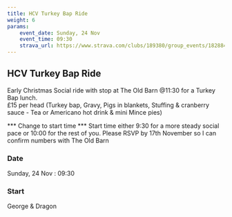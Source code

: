 ```yaml
---
title: HCV Turkey Bap Ride 
weight: 6
params:
    event_date: Sunday, 24 Nov
    event_time: 09:30
    strava_url: https://www.strava.com/clubs/189380/group_events/1828846
---
```


## HCV Turkey Bap Ride  

Early Christmas Social ride with stop at The Old Barn @11:30 for a Turkey Bap lunch.  
£15 per head
(Turkey bap, Gravy, Pigs in blankets, Stuffing &amp; cranberry sauce - Tea or Americano hot drink &amp; mini Mince pies)

*** Change to start time ***
Start time either 9:30 for a more steady social pace or 10:00 for the rest of you.
Please RSVP by 17th November so I can confirm numbers with The Old Barn

### Date

Sunday, 24 Nov : 09:30

### Start

George &amp; Dragon


